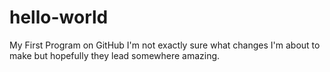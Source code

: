 # hello-world
My First Program on GitHub
I'm not exactly sure what changes I'm about to make but hopefully they lead somewhere amazing.
